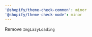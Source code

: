 ```yaml
---
'@shopify/theme-check-common': minor
'@shopify/theme-check-node': minor
---
```


Remove `ImgLazyLoading`

